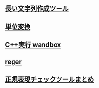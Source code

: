 ## [長い文字列作成ツール](https://tools.m-bsys.com/ex/long_text_maker.php)
## [単位変換](https://www.convertworld.com/ja/)
## [C++実行 wandbox](https://wandbox.org/)
## [reger](https://regexr.com/)
## [正規表現チェックツールまとめ](https://qiita.com/aqril_1132/items/c185c7ad84c129e5a2df)
